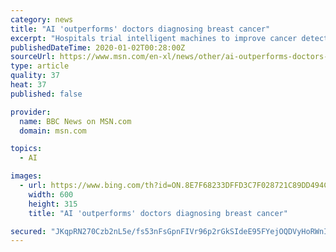 ```yaml
---
category: news
title: "AI 'outperforms' doctors diagnosing breast cancer"
excerpt: "Hospitals trial intelligent machines to improve cancer detection and results so far are promising."
publishedDateTime: 2020-01-02T00:28:00Z
sourceUrl: https://www.msn.com/en-xl/news/other/ai-outperforms-doctors-diagnosing-breast-cancer/ar-BBYwN0U
type: article
quality: 37
heat: 37
published: false

provider:
  name: BBC News on MSN.com
  domain: msn.com

topics:
  - AI

images:
  - url: https://www.bing.com/th?id=ON.8E7F68233DFFD3C7F028721C89DD494C
    width: 600
    height: 315
    title: "AI 'outperforms' doctors diagnosing breast cancer"

secured: "JKqpRN270Czb2nL5e/fs53nFsGpnFIVr96p2rGkSIdeE95FYejOQDVyHoRWnIgiHPPHA8XlN9UojbXYmAYwOLJO1GFa5rIZuu3PkY6pWqo9xB29YO5Arjru8Yw4axbwlmpzInvTwQvqE21vxaOkLmmwXfbSga3TemOPFqKf7vxkteuzXvm1VmtEo+lMBQ9UIaTz8oeUUpNL9HNr8ta06umrZT6z+wlwQm125v9oy9SvGRUOTEKqDXazIfr8vz8kkjPh5hxuazqkFuEgp3Ak4Fg==;V2UyzbdeRCt1I9fiJVTE8A=="
---
```


